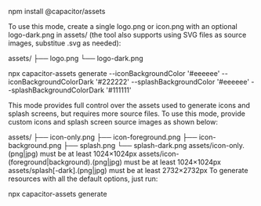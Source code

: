 npm install @capacitor/assets

To use this mode, create a single logo.png or icon.png with an optional logo-dark.png in assets/ (the tool also supports using SVG files as source images, substitue .svg as needed):

assets/
├── logo.png
└── logo-dark.png

npx capacitor-assets generate --iconBackgroundColor '#eeeeee' --iconBackgroundColorDark '#222222' --splashBackgroundColor '#eeeeee' --splashBackgroundColorDark '#111111'

This mode provides full control over the assets used to generate icons and splash screens, but requires more source files. To use this mode, provide custom icons and splash screen source images as shown below:

assets/
├── icon-only.png
├── icon-foreground.png
├── icon-background.png
├── splash.png
└── splash-dark.png
assets/icon-only.(png|jpg) must be at least 1024×1024px
assets/icon-(foreground|background).(png|jpg) must be at least 1024×1024px
assets/splash[-dark].(png|jpg) must be at least 2732×2732px
To generate resources with all the default options, just run:

npx capacitor-assets generate
